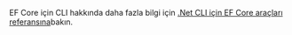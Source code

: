 EF Core için CLI hakkında daha fazla bilgi için [.Net CLI için EF Core araçları referansına](/ef/core/miscellaneous/cli/dotnet)bakın.